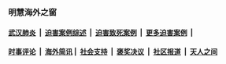 
### 明慧海外之窗

####  [武汉肺炎](indexes/365.md?t=07060100) &nbsp;|&nbsp;  [迫害案例综述](indexes/328.md?t=07060100) &nbsp;|&nbsp; [迫害致死案例](indexes/277.md?t=07060100)  &nbsp;|&nbsp; [更多迫害案例](indexes/81.md?t=07060100)  &nbsp;|&nbsp; 
####  [时事评论](indexes/19.md?t=07060100) &nbsp;|&nbsp; [海外简讯](indexes/245.md?t=07060100)&nbsp;|&nbsp;  [社会支持](indexes/140.md?t=07060100) &nbsp;|&nbsp; [褒奖决议](indexes/282.md?t=07060100) &nbsp;|&nbsp; [社区报道](indexes/91.md?t=07060100)  &nbsp;|&nbsp; [天人之间](indexes/78.md?t=07060100) 

